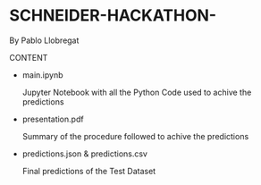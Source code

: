 # SCHNEIDER-HACKATHON-
By Pablo Llobregat


CONTENT


- main.ipynb    

    Jupyter Notebook with all the Python Code used to achive the predictions

- presentation.pdf 

    Summary of the procedure followed to achive the predictions

- predictions.json & predictions.csv

    Final predictions of the Test Dataset
